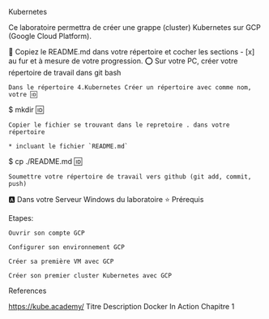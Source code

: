 Kubernetes

Ce laboratoire permettra de créer une grappe (cluster) Kubernetes sur GCP (Google Cloud Platform).

📕 Copiez le README.md dans votre répertoire et cocher les sections - [x] au fur et à mesure de votre progression.
⭕️ Sur votre PC, créer votre répertoire de travail dans git bash

    Dans le répertoire 4.Kubernetes Créer un répertoire avec comme nom, votre 🆔

$ mkdir 🆔

    Copier le fichier se trouvant dans le repretoire . dans votre répertoire

    * incluant le fichier `README.md` 

$ cp ./README.md 🆔

    Soumettre votre répertoire de travail vers github (git add, commit, push)

🅰️ Dans votre Serveur Windows du laboratoire
⭐️ Prérequis

Etapes:

    Ouvrir son compte GCP

    Configurer son environnement GCP

    Créer sa première VM avec GCP

    Créer son premier cluster Kubernetes avec GCP

References

https://kube.academy/
Titre 	 Description
Docker In Action 	 Chapitre 1
